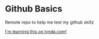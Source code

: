 Github Basics
=============

Remote repo to help me test my github skillz

[I'm learning this on lynda.com!](http://lynda.com)
